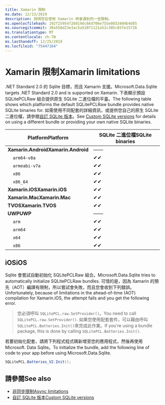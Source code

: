 ```yaml
---
title: Xamarin 限制
ms.date: 12/13/2019
description: 說明您在使用 Xamarin 時會遇到的一些限制。
ms.openlocfilehash: 192f25954726919dc66d706e755e0853404b4d85
ms.sourcegitcommit: 30a558d23e3ac5a52071121a52c305c85fe15726
ms.translationtype: MT
ms.contentlocale: zh-TW
ms.lasthandoff: 12/25/2019
ms.locfileid: "75447164"
---
```

# <a name="xamarin-limitations"></a><span data-ttu-id="b98d5-103">Xamarin 限制</span><span class="sxs-lookup"><span data-stu-id="b98d5-103">Xamarin limitations</span></span>

<span data-ttu-id="b98d5-104">.NET Standard 2.0 的 Sqlite 目標，而且 Xamarin 支援。</span><span class="sxs-lookup"><span data-stu-id="b98d5-104">Microsoft.Data.Sqlite targets .NET Standard 2.0 and is supported on Xamarin.</span></span> <span data-ttu-id="b98d5-105">下表顯示預設 SQLitePCLRaw 組合提供原生 SQLite 二進位檔的平臺。</span><span class="sxs-lookup"><span data-stu-id="b98d5-105">The following table shows which platforms the default SQLitePCLRaw bundle provides native SQLite binaries for.</span></span> <span data-ttu-id="b98d5-106">如需使用不同配套的詳細資訊，或提供您自己的原生 SQLite 二進位檔，請參閱[自訂 SQLite 版本](custom-versions.md)。</span><span class="sxs-lookup"><span data-stu-id="b98d5-106">See [Custom SQLite versions](custom-versions.md) for details on using a different bundle or providing your own native SQLite binaries.</span></span>

| <span data-ttu-id="b98d5-107">Platform</span><span class="sxs-lookup"><span data-stu-id="b98d5-107">Platform</span></span> | <span data-ttu-id="b98d5-108">SQLite 二進位檔</span><span class="sxs-lookup"><span data-stu-id="b98d5-108">SQLite binaries</span></span> |
| --- | --- |
| <span data-ttu-id="b98d5-109">**Xamarin.Android**</span><span class="sxs-lookup"><span data-stu-id="b98d5-109">**Xamarin.Android**</span></span> | <span data-ttu-id="b98d5-110">—</span><span class="sxs-lookup"><span data-stu-id="b98d5-110">—</span></span> |
| &nbsp;&nbsp;&nbsp;&nbsp;`arm64-v8a` | <span data-ttu-id="b98d5-111">✔</span><span class="sxs-lookup"><span data-stu-id="b98d5-111">✔</span></span> |
| &nbsp;&nbsp;&nbsp;&nbsp;`armeabi-v7a` | <span data-ttu-id="b98d5-112">✔</span><span class="sxs-lookup"><span data-stu-id="b98d5-112">✔</span></span> |
| &nbsp;&nbsp;&nbsp;&nbsp;`x86` | <span data-ttu-id="b98d5-113">✔</span><span class="sxs-lookup"><span data-stu-id="b98d5-113">✔</span></span> |
| &nbsp;&nbsp;&nbsp;&nbsp;`x86_64` | <span data-ttu-id="b98d5-114">✔</span><span class="sxs-lookup"><span data-stu-id="b98d5-114">✔</span></span> |
| <span data-ttu-id="b98d5-115">**Xamarin.iOS**</span><span class="sxs-lookup"><span data-stu-id="b98d5-115">**Xamarin.iOS**</span></span> | <span data-ttu-id="b98d5-116">✔</span><span class="sxs-lookup"><span data-stu-id="b98d5-116">✔</span></span> |
| <span data-ttu-id="b98d5-117">**Xamarin.Mac**</span><span class="sxs-lookup"><span data-stu-id="b98d5-117">**Xamarin.Mac**</span></span> | <span data-ttu-id="b98d5-118">✔</span><span class="sxs-lookup"><span data-stu-id="b98d5-118">✔</span></span> |
| <span data-ttu-id="b98d5-119">**TVOS**</span><span class="sxs-lookup"><span data-stu-id="b98d5-119">**Xamarin.TVOS**</span></span> | <span data-ttu-id="b98d5-120">✔</span><span class="sxs-lookup"><span data-stu-id="b98d5-120">✔</span></span> |
| <span data-ttu-id="b98d5-121">**UWP**</span><span class="sxs-lookup"><span data-stu-id="b98d5-121">**UWP**</span></span> | <span data-ttu-id="b98d5-122">—</span><span class="sxs-lookup"><span data-stu-id="b98d5-122">—</span></span> |
| &nbsp;&nbsp;&nbsp;&nbsp;`arm` | <span data-ttu-id="b98d5-123">✔</span><span class="sxs-lookup"><span data-stu-id="b98d5-123">✔</span></span> |
| &nbsp;&nbsp;&nbsp;&nbsp;`arm64` | <span data-ttu-id="b98d5-124">✔</span><span class="sxs-lookup"><span data-stu-id="b98d5-124">✔</span></span> |
| &nbsp;&nbsp;&nbsp;&nbsp;`x64` | <span data-ttu-id="b98d5-125">✔</span><span class="sxs-lookup"><span data-stu-id="b98d5-125">✔</span></span> |
| &nbsp;&nbsp;&nbsp;&nbsp;`x86` | <span data-ttu-id="b98d5-126">✔</span><span class="sxs-lookup"><span data-stu-id="b98d5-126">✔</span></span> |

## <a name="ios"></a><span data-ttu-id="b98d5-127">iOS</span><span class="sxs-lookup"><span data-stu-id="b98d5-127">iOS</span></span>

<span data-ttu-id="b98d5-128">Sqlite 會嘗試自動初始化 SQLitePCLRaw 組合。</span><span class="sxs-lookup"><span data-stu-id="b98d5-128">Microsoft.Data.Sqlite tries to automatically initialize SQLitePCLRaw bundles.</span></span> <span data-ttu-id="b98d5-129">可惜的是，因為 Xamarin 的預先（AOT）編譯有限制，所以嘗試會失敗，而且您會收到下列錯誤。</span><span class="sxs-lookup"><span data-stu-id="b98d5-129">Unfortunately, because of limitations in the ahead-of-time (AOT) compilation for Xamarin.iOS, the attempt fails and you get the following error.</span></span>

> <span data-ttu-id="b98d5-130">您必須呼叫 `SQLitePCL.raw.SetProvider()`。</span><span class="sxs-lookup"><span data-stu-id="b98d5-130">You need to call `SQLitePCL.raw.SetProvider()`.</span></span> <span data-ttu-id="b98d5-131">如果您使用配套套件，可以藉由呼叫 `SQLitePCL.Batteries.Init()`來完成此作業。</span><span class="sxs-lookup"><span data-stu-id="b98d5-131">If you're using a bundle package, this is done by calling `SQLitePCL.Batteries.Init()`.</span></span>

<span data-ttu-id="b98d5-132">若要初始化配套，請將下列程式程式碼新增至您的應用程式，然後再使用 Microsoft. Data Sqlite。</span><span class="sxs-lookup"><span data-stu-id="b98d5-132">To initialize the bundle, add the following line of code to your app before using Microsoft.Data.Sqlite.</span></span>

```csharp
SQLitePCL.Batteries_V2.Init();
```

## <a name="see-also"></a><span data-ttu-id="b98d5-133">請參閱</span><span class="sxs-lookup"><span data-stu-id="b98d5-133">See also</span></span>

* [<span data-ttu-id="b98d5-134">非同步限制</span><span class="sxs-lookup"><span data-stu-id="b98d5-134">Async limitations</span></span>](async.md)
* [<span data-ttu-id="b98d5-135">自訂 SQLite 版本</span><span class="sxs-lookup"><span data-stu-id="b98d5-135">Custom SQLite versions</span></span>](custom-versions.md)
